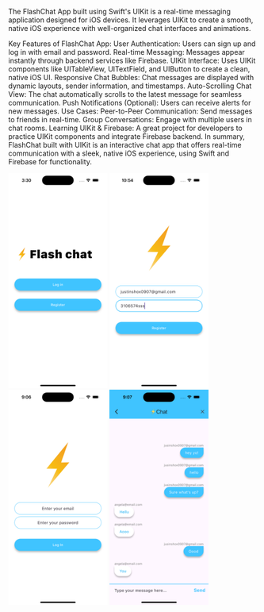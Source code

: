 The FlashChat App built using Swift's UIKit is a real-time messaging application designed for iOS devices. It leverages UIKit to create a smooth, native iOS experience with well-organized chat interfaces and animations.

Key Features of FlashChat App:
User Authentication: Users can sign up and log in with email and password.
Real-time Messaging: Messages appear instantly through backend services like Firebase.
UIKit Interface: Uses UIKit components like UITableView, UITextField, and UIButton to create a clean, native iOS UI.
Responsive Chat Bubbles: Chat messages are displayed with dynamic layouts, sender information, and timestamps.
Auto-Scrolling Chat View: The chat automatically scrolls to the latest message for seamless communication.
Push Notifications (Optional): Users can receive alerts for new messages.
Use Cases:
Peer-to-Peer Communication: Send messages to friends in real-time.
Group Conversations: Engage with multiple users in chat rooms.
Learning UIKit & Firebase: A great project for developers to practice UIKit components and integrate Firebase backend.
In summary, FlashChat built with UIKit is an interactive chat app that offers real-time communication with a sleek, native iOS experience, using Swift and Firebase for functionality.

<img src="M4.png" width="200"> <img src="M.png" width="200"> <img src="M2.png" width="200"> <img src="M3.png" width="200"> 

